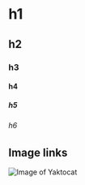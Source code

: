 # h1
## h2
### h3
#### h4
##### h5
###### h6

## Image links
![Image of Yaktocat](https://octodex.github.com/images/yaktocat.png)
